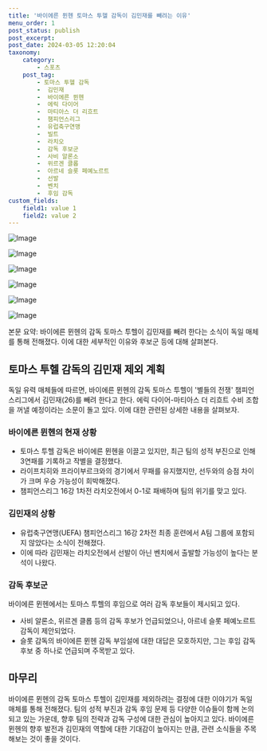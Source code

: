 ```yaml
---
title: '바이에른 뮌헨 토마스 투헬 감독이 김민재를 빼려는 이유'
menu_order: 1
post_status: publish
post_excerpt: 
post_date: 2024-03-05 12:20:04
taxonomy:
    category:
        - 스포츠
    post_tag:
        - 토마스 투헬 감독
        -  김민재
        -  바이에른 뮌헨
        -  에릭 다이어
        -  마티아스 더 리흐트
        -  챔피언스리그
        -  유럽축구연맹
        -  빌트
        -  라치오
        -  감독 후보군
        -  사비 알론소
        -  위르겐 클롭
        -  아르네 슬롯 페예노르트
        -  선발
        -  벤치
        -  후임 감독
custom_fields:
    field1: value 1
    field2: value 2
---
```


![Image](https://imgnews.pstatic.net/image/477/2024/03/05/0000476880_001_20240305084704498.jpg?type=w647)

![Image](https://imgnews.pstatic.net/image/477/2024/03/05/0000476880_002_20240305084704564.jpg?type=w647)

![Image](https://imgnews.pstatic.net/image/477/2024/03/05/0000476880_003_20240305084704638.jpg?type=w647)

![Image](https://imgnews.pstatic.net/image/477/2024/03/05/0000476880_004_20240305084704690.jpg?type=w647)

![Image](https://imgnews.pstatic.net/image/477/2024/03/05/0000476880_005_20240305084704744.jpg?type=w647)

![Image](https://imgnews.pstatic.net/image/477/2024/03/05/0000476880_006_20240305084704796.jpg?type=w647)

본문 요약: 바이에른 뮌헨의 감독 토마스 투헬이 김민재를 빼려 한다는 소식이 독일 매체를 통해 전해졌다. 이에 대한 세부적인 이유와 후보군 등에 대해 살펴본다.
## 토마스 투헬 감독의 김민재 제외 계획
독일 유력 매체들에 따르면, 바이에른 뮌헨의 감독 토마스 투헬이 '별들의 전쟁' 챔피언스리그에서 김민재(26)를 빼려 한다고 한다. 에릭 다이어-마티아스 더 리흐트 수비 조합을 꺼낼 예정이라는 소문이 돌고 있다. 이에 대한 관련된 상세한 내용을 살펴보자.
### 바이에른 뮌헨의 현재 상황
- 토마스 투헬 감독은 바이에른 뮌헨을 이끌고 있지만, 최근 팀의 성적 부진으로 인해 3연패를 기록하고 작별을 결정했다.
- 라이프치히와 프라이부르크와의 경기에서 무패를 유지했지만, 선두와의 승점 차이가 크며 우승 가능성이 희박해졌다.
- 챔피언스리그 16강 1차전 라치오전에서 0-1로 패배하며 팀의 위기를 맞고 있다.
### 김민재의 상황
- 유럽축구연맹(UEFA) 챔피언스리그 16강 2차전 최종 훈련에서 A팀 그룹에 포함되지 않았다는 소식이 전해졌다.
- 이에 따라 김민재는 라치오전에서 선발이 아닌 벤치에서 출발할 가능성이 높다는 분석이 나왔다.
### 감독 후보군
바이에른 뮌헨에서는 토마스 투헬의 후임으로 여러 감독 후보들이 제시되고 있다.
- 사비 알론소, 위르겐 클롭 등의 감독 후보가 언급되었으나, 아르네 슬롯 페예노르트 감독이 제안되었다.
- 슬롯 감독의 바이에른 뮌헨 감독 부임설에 대한 대답은 모호하지만, 그는 후임 감독 후보 중 하나로 언급되며 주목받고 있다.
## 마무리
바이에른 뮌헨의 감독 토마스 투헬이 김민재를 제외하려는 결정에 대한 이야기가 독일 매체를 통해 전해졌다. 팀의 성적 부진과 감독 후임 문제 등 다양한 이슈들이 함께 논의되고 있는 가운데, 향후 팀의 전략과 감독 구성에 대한 관심이 높아지고 있다. 바이에른 뮌헨의 향후 발전과 김민재의 역할에 대한 기대감이 높아지는 만큼, 관련 소식들을 주목해보는 것이 좋을 것이다.
